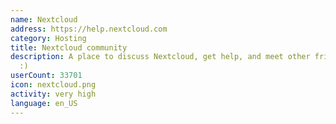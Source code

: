 ```yaml
---
name: Nextcloud
address: https://help.nextcloud.com
category: Hosting
title: Nextcloud community
description: A place to discuss Nextcloud, get help, and meet other friendly people
  :)
userCount: 33701
icon: nextcloud.png
activity: very high
language: en_US
---
```

